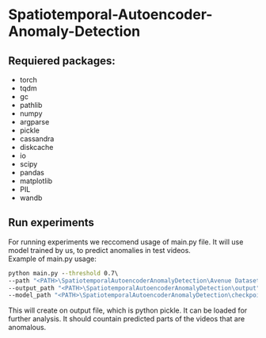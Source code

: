 # Spatiotemporal-Autoencoder-Anomaly-Detection

## Requiered packages:
 - torch
 - tqdm
 - gc
 - pathlib 
 - numpy
 - argparse
 - pickle
 - cassandra
 - diskcache
 - io
 - scipy
 - pandas
 - matplotlib
 - PIL
 - wandb
## Run experiments

For running experiments we reccomend usage of main.py file. It will use model trained by us, to predict anomalies in test videos. <br>
Example of main.py usage: <br>

```cmd
python main.py --threshold 0.7\
--path "<PATH>\SpatiotemporalAutoencoderAnomalyDetection\Avenue Dataset\testing_vol"\  
--output_path "<PATH>\SpatiotemporalAutoencoderAnomalyDetection\output"\  
--model_path "<PATH>\SpatiotemporalAutoencoderAnomalyDetection\checkpoints\1_model.pt"
```
This will create on output file, which is python pickle. It can be loaded for further analysis. It should countain predicted parts of the videos that are anomalous. 

